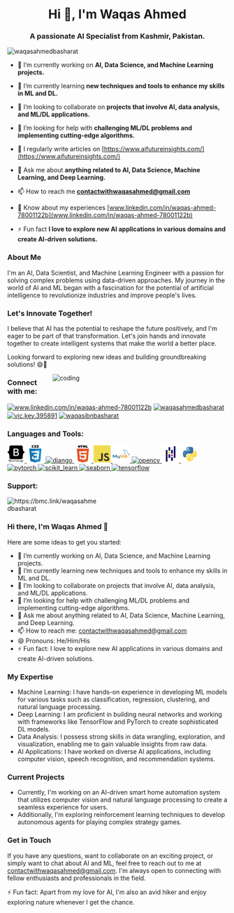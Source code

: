 <h1 align="center">Hi 👋, I'm Waqas Ahmed</h1>
<h3 align="center">A passionate AI Specialist from Kashmir, Pakistan.</h3>

<p align="left"> <img src="https://komarev.com/ghpvc/?username=waqasahmedbasharat&label=Profile%20views&color=0e75b6&style=flat" alt="waqasahmedbasharat" /> </p>

- 🔭 I’m currently working on **AI, Data Science, and Machine Learning projects.**

- 🌱 I’m currently learning **new techniques and tools to enhance my skills in ML and DL.**

- 👯 I’m looking to collaborate on **projects that involve AI, data analysis, and ML/DL applications.**

- 🤝 I’m looking for help with **challenging ML/DL problems and implementing cutting-edge algorithms.**

- 📝 I regularly write articles on [https://www.aifutureinsights.com/](https://www.aifutureinsights.com/)

- 💬 Ask me about **anything related to AI, Data Science, Machine Learning, and Deep Learning.**

- 📫 How to reach me **contactwithwaqasahmed@gmail.com**

- 📄 Know about my experiences [www.linkedin.com/in/waqas-ahmed-78001122b](www.linkedin.com/in/waqas-ahmed-78001122b)

- ⚡ Fun fact **I love to explore new AI applications in various domains and create AI-driven solutions.**

### About Me

I'm an AI, Data Scientist, and Machine Learning Engineer with a passion for solving complex problems using data-driven approaches. My journey in the world of AI and ML began with a fascination for the potential of artificial intelligence to revolutionize industries and improve people's lives.

### Let's Innovate Together!

I believe that AI has the potential to reshape the future positively, and I'm eager to be part of that transformation. Let's join hands and innovate together to create intelligent systems that make the world a better place.

Looking forward to exploring new ideas and building groundbreaking solutions! 😄🚀

<img align="right" alt = "coding" width = "400" src="https://user-images.githubusercontent.com/55389276/140866485-8fb1c876-9a8f-4d6a-98dc-08c4981eaf70.gif">

<h3 align="left">Connect with me:</h3>
<p align="left">
<a href="https://linkedin.com/in/www.linkedin.com/in/waqas-ahmed-78001122b" target="blank"><img align="center" src="https://raw.githubusercontent.com/rahuldkjain/github-profile-readme-generator/master/src/images/icons/Social/linked-in-alt.svg" alt="www.linkedin.com/in/waqas-ahmed-78001122b" height="30" width="40" /></a>
<a href="https://kaggle.com/waqasahmedbasharat" target="blank"><img align="center" src="https://raw.githubusercontent.com/rahuldkjain/github-profile-readme-generator/master/src/images/icons/Social/kaggle.svg" alt="waqasahmedbasharat" height="30" width="40" /></a>
<a href="https://fb.com/vic.key.395891" target="blank"><img align="center" src="https://raw.githubusercontent.com/rahuldkjain/github-profile-readme-generator/master/src/images/icons/Social/facebook.svg" alt="vic.key.395891" height="30" width="40" /></a>
<a href="https://instagram.com/waqasibnbasharat" target="blank"><img align="center" src="https://raw.githubusercontent.com/rahuldkjain/github-profile-readme-generator/master/src/images/icons/Social/instagram.svg" alt="waqasibnbasharat" height="30" width="40" /></a>
</p>

<h3 align="left">Languages and Tools:</h3>
<p align="left"> <a href="https://getbootstrap.com" target="_blank" rel="noreferrer"> <img src="https://raw.githubusercontent.com/devicons/devicon/master/icons/bootstrap/bootstrap-plain-wordmark.svg" alt="bootstrap" width="40" height="40"/> </a> <a href="https://www.w3schools.com/css/" target="_blank" rel="noreferrer"> <img src="https://raw.githubusercontent.com/devicons/devicon/master/icons/css3/css3-original-wordmark.svg" alt="css3" width="40" height="40"/> </a> <a href="https://www.djangoproject.com/" target="_blank" rel="noreferrer"> <img src="https://cdn.worldvectorlogo.com/logos/django.svg" alt="django" width="40" height="40"/> </a> <a href="https://www.w3.org/html/" target="_blank" rel="noreferrer"> <img src="https://raw.githubusercontent.com/devicons/devicon/master/icons/html5/html5-original-wordmark.svg" alt="html5" width="40" height="40"/> </a> <a href="https://developer.mozilla.org/en-US/docs/Web/JavaScript" target="_blank" rel="noreferrer"> <img src="https://raw.githubusercontent.com/devicons/devicon/master/icons/javascript/javascript-original.svg" alt="javascript" width="40" height="40"/> </a> <a href="https://www.mysql.com/" target="_blank" rel="noreferrer"> <img src="https://raw.githubusercontent.com/devicons/devicon/master/icons/mysql/mysql-original-wordmark.svg" alt="mysql" width="40" height="40"/> </a> <a href="https://opencv.org/" target="_blank" rel="noreferrer"> <img src="https://www.vectorlogo.zone/logos/opencv/opencv-icon.svg" alt="opencv" width="40" height="40"/> </a> <a href="https://pandas.pydata.org/" target="_blank" rel="noreferrer"> <img src="https://raw.githubusercontent.com/devicons/devicon/2ae2a900d2f041da66e950e4d48052658d850630/icons/pandas/pandas-original.svg" alt="pandas" width="40" height="40"/> </a> <a href="https://www.python.org" target="_blank" rel="noreferrer"> <img src="https://raw.githubusercontent.com/devicons/devicon/master/icons/python/python-original.svg" alt="python" width="40" height="40"/> </a> <a href="https://pytorch.org/" target="_blank" rel="noreferrer"> <img src="https://www.vectorlogo.zone/logos/pytorch/pytorch-icon.svg" alt="pytorch" width="40" height="40"/> </a> <a href="https://scikit-learn.org/" target="_blank" rel="noreferrer"> <img src="https://upload.wikimedia.org/wikipedia/commons/0/05/Scikit_learn_logo_small.svg" alt="scikit_learn" width="40" height="40"/> </a> <a href="https://seaborn.pydata.org/" target="_blank" rel="noreferrer"> <img src="https://seaborn.pydata.org/_images/logo-mark-lightbg.svg" alt="seaborn" width="40" height="40"/> </a> <a href="https://www.tensorflow.org" target="_blank" rel="noreferrer"> <img src="https://www.vectorlogo.zone/logos/tensorflow/tensorflow-icon.svg" alt="tensorflow" width="40" height="40"/> </a> </p>

<h3 align="left">Support:</h3>
<p><a href="https://www.buymeacoffee.com/https://bmc.link/waqasahmedbasharat"> <img align="left" src="https://cdn.buymeacoffee.com/buttons/v2/default-yellow.png" height="50" width="210" alt="https://bmc.link/waqasahmedbasharat" /></a></p><br><br>





### Hi there, I'm Waqas Ahmed 👋

Here are some ideas to get you started:

- 🔭 I’m currently working on AI, Data Science, and Machine Learning projects.
- 🌱 I’m currently learning new techniques and tools to enhance my skills in ML and DL.
- 👯 I’m looking to collaborate on projects that involve AI, data analysis, and ML/DL applications.
- 🤔 I’m looking for help with challenging ML/DL problems and implementing cutting-edge algorithms.
- 💬 Ask me about anything related to AI, Data Science, Machine Learning, and Deep Learning.
- 📫 How to reach me: [contactwithwaqasahmed@gmail.com](mailto:youremail@example.com)
- 😄 Pronouns: He/Him/His
- ⚡ Fun fact: I love to explore new AI applications in various domains and create AI-driven solutions.



### My Expertise

- Machine Learning: I have hands-on experience in developing ML models for various tasks such as classification, regression, clustering, and natural language processing.
- Deep Learning: I am proficient in building neural networks and working with frameworks like TensorFlow and PyTorch to create sophisticated DL models.
- Data Analysis: I possess strong skills in data wrangling, exploration, and visualization, enabling me to gain valuable insights from raw data.
- AI Applications: I have worked on diverse AI applications, including computer vision, speech recognition, and recommendation systems.

### Current Projects

- Currently, I'm working on an AI-driven smart home automation system that utilizes computer vision and natural language processing to create a seamless experience for users.
- Additionally, I'm exploring reinforcement learning techniques to develop autonomous agents for playing complex strategy games.

### Get in Touch

If you have any questions, want to collaborate on an exciting project, or simply want to chat about AI and ML, feel free to reach out to me at [contactwithwaqasahmed@gmail.com](mailto:youremail@example.com). I'm always open to connecting with fellow enthusiasts and professionals in the field.



⚡ Fun fact: Apart from my love for AI, I'm also an avid hiker and enjoy exploring nature whenever I get the chance.
